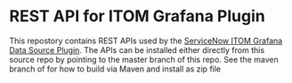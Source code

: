 # REST API for ITOM Grafana Plugin
This repostory contains REST APIs used by the [ServiceNow ITOM Grafana Data Source Plugin](https://grafana.com/blog/2020/02/03/introducing-the-new-servicenow-plugin-for-grafana/).
The APIs can be installed either directly from this source repo by pointing to the master branch of this repo. See the maven branch of for how to build via Maven and install as zip file 
